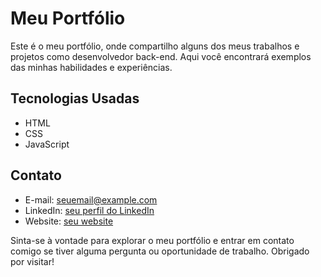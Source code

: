 # Meu Portfólio

Este é o meu portfólio, onde compartilho alguns dos meus trabalhos e projetos como desenvolvedor back-end. Aqui você encontrará exemplos das minhas habilidades e experiências.

## Tecnologias Usadas

- HTML
- CSS
- JavaScript


## Contato

- E-mail: seuemail@example.com
- LinkedIn: [seu perfil do LinkedIn](https://www.linkedin.com/in/cleiton-pereira-249044240/)
- Website: [seu website](https://cleitonpereiraa.github.io/Portifolio/)

Sinta-se à vontade para explorar o meu portfólio e entrar em contato comigo se tiver alguma pergunta ou oportunidade de trabalho. Obrigado por visitar!